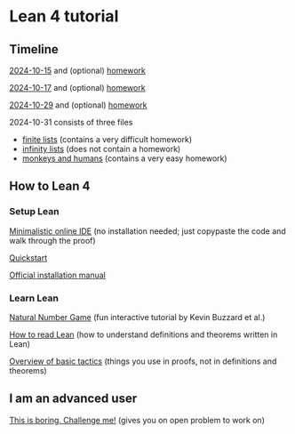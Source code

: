 # Lean 4 tutorial

## Timeline

[2024-10-15](Formalisms/Class1.lean) and (optional) [homework](Formalisms/Homework1.lean)

[2024-10-17](Formalisms/Class2.lean) and (optional) [homework](Formalisms/Homework2.lean)

[2024-10-29](Formalisms/Class3.lean) and (optional) [homework](Formalisms/Homework3.lean)

2024-10-31 consists of three files
* [finite lists](Formalisms/ListsFinite.lean) (contains a very difficult homework)
* [infinity lists](Formalisms/ListsInfinite.lean) (does not contain a homework)
* [monkeys and humans](Formalisms/MonkeyHuman.lean) (contains a very easy homework)

## How to Lean 4

### Setup Lean

[Minimalistic online IDE](https://live.lean-lang.org/) (no installation needed; just copypaste the code and walk through the proof)

[Quickstart](https://github.com/leanprover/lean4/blob/master/doc/quickstart.md)

[Official installation manual](https://leanprover-community.github.io/get_started.html)

### Learn Lean

[Natural Number Game](https://adam.math.hhu.de/#/g/hhu-adam/NNG4) (fun interactive tutorial by Kevin Buzzard et al.)

[How to read Lean](https://github.com/madvorak/read-lean) (how to understand definitions and theorems written in Lean)

[Overview of basic tactics](https://github.com/madvorak/lean4-tactics) (things you use in proofs, not in definitions and theorems)

## I am an advanced user

[This is boring. Challenge me!](https://teorth.github.io/equational_theories/implications/im-feeling-lucky.html) (gives you on open problem to work on)
